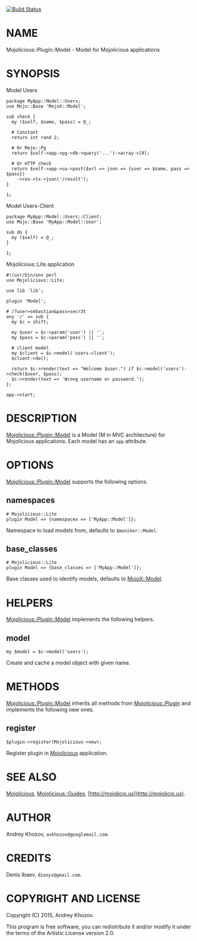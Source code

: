 [![Build Status](https://travis-ci.org/avkhozov/Mojolicious-Plugin-Model.svg?branch=master)](https://travis-ci.org/avkhozov/Mojolicious-Plugin-Model)
# NAME

Mojolicious::Plugin::Model - Model for Mojolicious applications

# SYNOPSIS

Model Users

    package MyApp::Model::Users;
    use Mojo::Base 'MojoX::Model';

    sub check {
      my ($self, $name, $pass) = @_;

      # Constant
      return int rand 2;

      # Or Mojo::Pg
      return $self->app->pg->db->query('...')->array->[0];

      # Or HTTP check
      return $self->app->ua->post($url => json => {user => $name, pass => $pass})
        ->rex->tx->json('/result');
    }

    1;

Model Users-Client

    package MyApp::Model::Users::Client;
    use Mojo::Base 'MyApp::Model::User';

    sub do {
      my ($self) = @_;
    }

    1;

Mojolicious::Lite application

    #!/usr/bin/env perl
    use Mojolicious::Lite;

    use lib 'lib';

    plugin 'Model';

    # /?user=sebastian&pass=secr3t
    any '/' => sub {
      my $c = shift;

      my $user = $c->param('user') || '';
      my $pass = $c->param('pass') || '';

      # client model
      my $client = $c->model('users-client');
      $client->do();

      return $c->render(text => "Welcome $user.") if $c->model('users')->check($user, $pass);
      $c->render(text => 'Wrong username or password.');
    };

    app->start;

# DESCRIPTION

[Mojolicious::Plugin::Model](https://metacpan.org/pod/Mojolicious::Plugin::Model) is a Model (M in MVC architecture) for Mojolicious applications. Each
model has an `app` attribute.

# OPTIONS

[Mojolicious::Plugin::Model](https://metacpan.org/pod/Mojolicious::Plugin::Model) supports the following options.

## namespaces

    # Mojolicious::Lite
    plugin Model => {namespaces => ['MyApp::Model']};

Namespace to load models from, defaults to `$moniker::Model`.

## base\_classes

    # Mojolicious::Lite
    plugin Model => {base_classes => ['MyApp::Model']};

Base classes used to identify models, defaults to [MojoX::Model](https://metacpan.org/pod/MojoX::Model).

# HELPERS

[Mojolicious::Plugin::Model](https://metacpan.org/pod/Mojolicious::Plugin::Model) implements the following helpers.

## model

    my $model = $c->model('users');

Create and cache a model object with given name.

# METHODS

[Mojolicious::Plugin::Model](https://metacpan.org/pod/Mojolicious::Plugin::Model) inherits all methods from
[Mojolicious::Plugin](https://metacpan.org/pod/Mojolicious::Plugin) and implements the following new ones.

## register

    $plugin->register(Mojolicious->new);

Register plugin in [Mojolicious](https://metacpan.org/pod/Mojolicious) application.

# SEE ALSO

[Mojolicious](https://metacpan.org/pod/Mojolicious), [Mojolicious::Guides](https://metacpan.org/pod/Mojolicious::Guides), [http://mojolicio.us](http://mojolicio.us).

# AUTHOR

Andrey Khozov, `avkhozov@googlemail.com`.

# CREDITS

Denis Ibaev, `dionys@gmail.com`.

# COPYRIGHT AND LICENSE

Copyright (C) 2015, Andrey Khozov.

This program is free software, you can redistribute it and/or modify it under
the terms of the Artistic License version 2.0.
